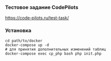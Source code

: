 ### Тестовое задание CodePilots
https://code-pilots.ru/test-task/

### Установка
```
cd path/to/docker
docker-compose up -d
# для принятия дополнительных изменений таблиц
docker-compose exec cp_php bash php init.php
```
